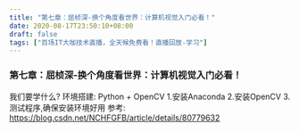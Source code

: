 ```yaml
---
title: "第七章：屈桢深-换个角度看世界：计算机视觉入门必看！"
date: 2020-08-17T23:50:10+08:00
draft: false
tags: ["百场IT大咖技术直播，全天候免费看！直播回放-学习"]
---
```



### 第七章：屈桢深-换个角度看世界：计算机视觉入门必看！
我们要学什么?
环境搭建: Python + OpenCV
1.安装Anaconda
2.安装OpenCV
3.测试程序,确保安装环境好用
参考: https://blog.csdn.net/NCHFGFB/article/details/80779632
